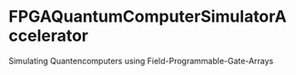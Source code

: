 # FPGAQuantumComputerSimulatorAccelerator
 Simulating Quantencomputers using Field-Programmable-Gate-Arrays

